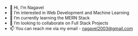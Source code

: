 - 👋 Hi, I’m Nagavel
- 👀 I’m interested in Web Development and Machine Learning
- 🌱 I’m currently learning the MERN Stack
- 💞️ I’m looking to collaborate on Full Stack Projects
- 📫 You can reach me via my email - nagavel2003@gmail.com

<!---
Nagavel0705/Nagavel0705 is a ✨ special ✨ repository because its `README.md` (this file) appears on your GitHub profile.
You can click the Preview link to take a look at your changes.
--->
